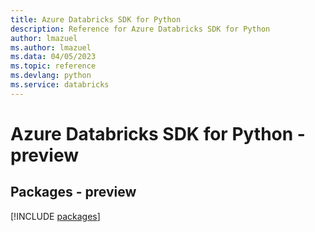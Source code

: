 ```yaml
---
title: Azure Databricks SDK for Python
description: Reference for Azure Databricks SDK for Python
author: lmazuel
ms.author: lmazuel
ms.data: 04/05/2023
ms.topic: reference
ms.devlang: python
ms.service: databricks
---
```

# Azure Databricks SDK for Python - preview
## Packages - preview
[!INCLUDE [packages](databricks-index.md)]